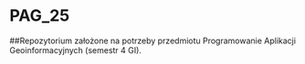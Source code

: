 # PAG_25
##Repozytorium założone na potrzeby przedmiotu Programowanie Aplikacji Geoinformacyjnych (semestr 4 GI).
